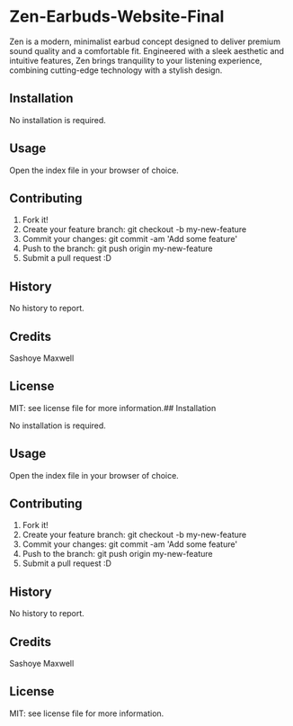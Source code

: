 # Zen-Earbuds-Website-Final
Zen is a modern, minimalist earbud concept designed to deliver premium sound quality and a comfortable fit. Engineered with a sleek aesthetic and intuitive features, Zen brings tranquility to your listening experience, combining cutting-edge technology with a stylish design.

## Installation

No installation is required.

## Usage

Open the index file in your browser of choice.

## Contributing

1. Fork it!
2. Create your feature branch: git checkout -b my-new-feature
3. Commit your changes: git commit -am 'Add some feature'
4. Push to the branch: git push origin my-new-feature
5. Submit a pull request :D

## History

No history to report.

## Credits

Sashoye Maxwell

## License

MIT: see license file for more information.## Installation

No installation is required.

## Usage

Open the index file in your browser of choice.

## Contributing

1. Fork it!
2. Create your feature branch: git checkout -b my-new-feature
3. Commit your changes: git commit -am 'Add some feature'
4. Push to the branch: git push origin my-new-feature
5. Submit a pull request :D

## History

No history to report.

## Credits

Sashoye Maxwell

## License

MIT: see license file for more information.